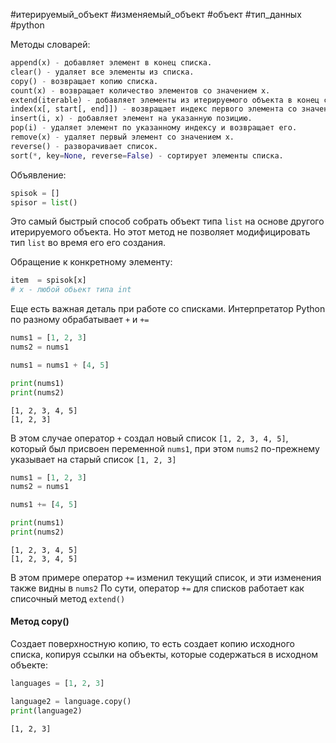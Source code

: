  #итерируемый_объект #изменяемый_объект #объект #тип_данных #python 


Методы словарей:
```python
append(x) - добавляет элемент в конец списка.
clear() - удаляет все элементы из списка.
copy() - возвращает копию списка.
count(x) - возвращает количество элементов со значением x.
extend(iterable) - добавляет элементы из итерируемого объекта в конец списка.
index(x[, start[, end]]) - возвращает индекс первого элемента со значением x.
insert(i, x) - добавляет элемент на указанную позицию.
pop(i) - удаляет элемент по указанному индексу и возвращает его.
remove(x) - удаляет первый элемент со значением x.
reverse() - разворачивает список.
sort(*, key=None, reverse=False) - сортирует элементы списка.
```

Объявление:
```python
spisok = []
spisor = list()
```
Это самый быстрый способ собрать объект типа `list` на основе другого итерируемого объекта. Но этот метод не позволяет модифицировать тип `list` во время его его создания.

Обращение к конкретному элементу:
```python
item  = spisok[x]
# x - любой обьект типа int
```


Еще есть важная деталь при работе со списками. Интерпретатор Python по разному обрабатывает `+`  и `+=`
```python
nums1 = [1, 2, 3]
nums2 = nums1

nums1 = nums1 + [4, 5]

print(nums1)
print(nums2)
```
```
[1, 2, 3, 4, 5]
[1, 2, 3]
```
В этом случае оператор `+` создал новый список `[1, 2, 3, 4, 5]`, который был присвоен переменной `nums1`, при этом `nums2` по-прежнему указывает на старый список `[1, 2, 3]`

```python
nums1 = [1, 2, 3]
nums2 = nums1

nums1 += [4, 5]

print(nums1)
print(nums2)
```
```
[1, 2, 3, 4, 5]
[1, 2, 3, 4, 5]
```
В этом примере оператор `+=` изменил текущий список, и эти изменения также видны в `nums2`
По сути, оператор `+=` для списков работает как списочный метод `extend()`

#### Метод copy()
Создает поверхностную копию, то есть создает копию исходного списка, копируя ссылки на объекты, которые содержаться в исходном объекте:
```python
languages = [1, 2, 3]

language2 = language.copy()
print(language2)
```
```
[1, 2, 3]
```